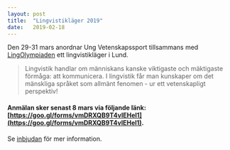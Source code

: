 ```yaml
---
layout: post
title:  "Lingvistikläger 2019"
date:   2019-02-18
---
```


Den 29-31 mars anordnar Ung Vetenskapssport tillsammans med [LingOlympiaden](https://sites.google.com/site/lingolympiaden/) ett lingvistikläger i Lund. 

> Lingvistik handlar om människans kanske viktigaste och mäktigaste förmåga: att kommunicera. I lingvistik får man kunskaper om det mänskliga språket som allmänt fenomen - ur ett vetenskapligt perspektiv!

#### Anmälan sker senast 8 mars via följande länk: [https://goo.gl/forms/vmDRXQB9T4vlEHel1](https://goo.gl/forms/vmDRXQB9T4vlEHel1).

Se [inbjudan](/assets/event_invites/20190329_inbjudan_linglager.pdf) för mer information.
